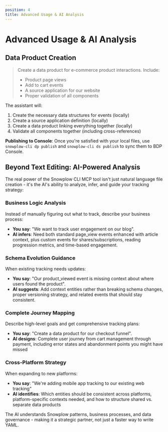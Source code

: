 ```yaml
---
position: 4
title: Advanced Usage & AI Analysis
---
```


# Advanced Usage & AI Analysis

## Data Product Creation

> Create a data product for e-commerce product interactions. Include:
> - Product page views
> - Add to cart events  
> - A source application for our website
> - Proper validation of all components

The assistant will:
1. Create the necessary data structures for events (locally)
2. Create a source application definition (locally)
3. Create a data product linking everything together (locally)
4. Validate all components together (including cross-references)

**Publishing to Console**: Once you're satisfied with your local files, use `snowplow-cli dp publish` and `snowplow-cli ds publish` to sync them to BDP Console.

## Beyond Text Editing: AI-Powered Analysis

The real power of the Snowplow CLI MCP tool isn't just natural language file creation - it's the AI's ability to analyze, infer, and guide your tracking strategy:

### Business Logic Analysis
Instead of manually figuring out what to track, describe your business process:
- **You say**: "We want to track user engagement on our blog".
- **AI infers**: Need both standard page_view events enhanced with article context, plus custom events for shares/subscriptions, reading progression metrics, and time-based engagement.

### Schema Evolution Guidance  
When existing tracking needs updates:
- **You say**: "Our product_viewed event is missing context about where users found the product".
- **AI suggests**: Add context entities rather than breaking schema changes, proper versioning strategy, and related events that should stay consistent.

### Complete Journey Mapping
Describe high-level goals and get comprehensive tracking plans:
- **You say**: "Create a data product for our checkout funnel".
- **AI designs**: Complete user journey from cart management through payment, including error states and abandonment points you might have missed

### Cross-Platform Strategy
When expanding to new platforms:
- **You say**: "We're adding mobile app tracking to our existing web tracking"
- **AI identifies**: Which entities should be consistent across platforms, platform-specific contexts needed, and how to structure shared vs. separate data products

The AI understands Snowplow patterns, business processes, and data governance - making it a strategic partner, not just a faster way to write YAML.
